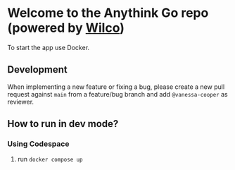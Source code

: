 # Welcome to the Anythink Go repo (powered by [Wilco](https://www.trywilco.com))

To start the app use Docker.

## Development

When implementing a new feature or fixing a bug, please create a new pull request against `main` from a feature/bug branch and add `@vanessa-cooper` as reviewer.

## How to run in dev mode?

### Using Codespace
1.  run `docker compose up`

